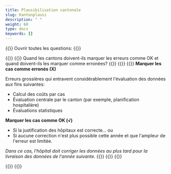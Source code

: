 ```yaml
---
title: Plausibilisation cantonale
slug: Kantonplausi
description: " "
weight: 60
type: docs
keywords: []
---
```


{{<faqBlock>}}
Ouvrir toutes les questions: {{<collapsibleGroupCommand groupId="Kantonplausi">}}

{{<numberedList>}}
{{<listItem>}}
Quand les cantons doivent-ils marquer les erreurs comme OK et quand doivent-ils les marquer comme erronées?
{{<insertImage image="fehlerhaft.png" class="edge max-w-90">}}
{{<collapsibleBlock groupId="Kantonplausi">}}
{{<markdown>}}
**Marquer les cas comme erronés (X)**  

Erreurs grossières qui entravent considérablement l'évaluation des données aux fins suivantes:
- Calcul des coûts par cas
- Évaluation centrale par le canton (par exemple, planification hospitalière)
- Évaluations statistiques   

**Marquer les cas comme OK (√)**
- Si la justification des hôpitaux est correcte...
ou
- Si aucune correction n'est plus possible cette année et que l'ampleur de l'erreur est limitée.  

*Dans ce cas, l'hôpital doit corriger les données au plus tard pour la livraison des données de l'année suivante.* 
{{</markdown>}}
{{</collapsibleBlock>}}
{{</listItem>}}

{{</numberedList>}}
{{</faqBlock>}}
